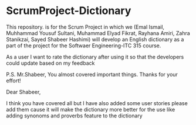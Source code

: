# ScrumProject-Dictionary
This repository. is for the Scrum Project in which we (Emal Ismail, Muhhammad Yousuf Sultani, Muhammad Elyad Fikrat, Rayhana Amiri, Zahra Stanikzai, Sayed Shabeer Hashimi) will develop an English dictionary as a part of the project for the Softwaer Engineering-ITC 315 course. 

As a user
I want to rate the dictionary after using it
so that the developers could update based on my feedback

P.S. Mr.Shabeer,
You almost covered important things. Thanks for your effort!


Dear Shabeer,

I think you have covered all but I have also added some user stories please add them cause it will make the dictionary more better for the use like adding synonoms and proverbs feature to the dictionary 
